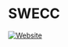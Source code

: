 # SWECC
[![Website][swecc-shield]][swecc-url]



[swecc-shield]: https://img.shields.io/badge/SWECC.ORG-purple?style=for-the-badge
[swecc-url]: https://swecc.org/
